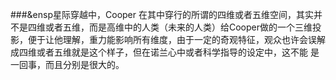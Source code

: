 ###&ensp星际穿越中，Cooper 在其中穿行的所谓的四维或者五维空间，其实并不是四维或者五维，而是高维中的人类（未来的人类）给Cooper做的一个三维投影，便于让他理解，重力能影响所有维度，由于一定的奇观特征，观众也许会误解成四维或者五维就是这个样子，但在诺兰心中或者科学指导的设定中，这不能 是一回事，而且分别是很大的。
